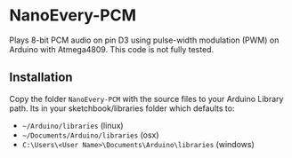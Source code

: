 # NanoEvery-PCM
Plays 8-bit PCM audio on pin D3 using pulse-width modulation (PWM) on Arduino with Atmega4809.
This code is not fully tested.

## Installation
Copy the folder ```NanoEvery-PCM``` with the source files to your Arduino Library path. Its in your sketchbook/libraries folder which defaults to:

- ```~/Arduino/libraries``` (linux)
- ```~/Documents/Arduino/libraries``` (osx)
- ```C:\Users\<User Name>\Documents\Arduino\libraries``` (windows)
